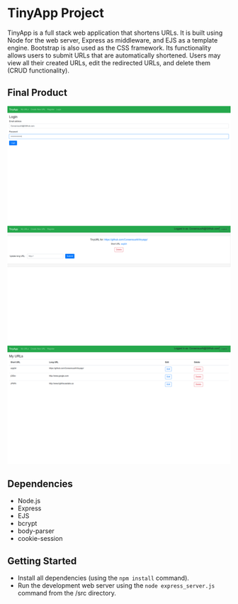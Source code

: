 # TinyApp Project

TinyApp is a full stack web application that shortens URLs. It is built using Node for the web server, Express as middleware, and EJS as a template engine. Bootstrap is also used as the CSS framework. Its functionality allows users to
submit URLs that are automatically shortened. Users may view all their created URLs, edit the redirected URLs, and delete them (CRUD functionality).

## Final Product

!["Login Page"](https://github.com/ConsensusAI/tinyapp/blob/master/screenshots/tinyapp-login.png)
!["Shortened URL Page"](https://github.com/ConsensusAI/tinyapp/blob/master/screenshots/tinyapp-url-show.png)
!["My URLs Index"](https://github.com/ConsensusAI/tinyapp/blob/master/screenshots/tinyapp-urls-index.png)

## Dependencies

- Node.js
- Express
- EJS
- bcrypt
- body-parser
- cookie-session

## Getting Started

- Install all dependencies (using the `npm install` command).
- Run the development web server using the `node express_server.js` command from the /src directory.
